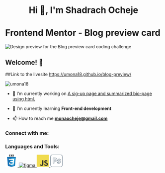 <h1 align="center">Hi 👋, I'm Shadrach Ocheje</h1>


# Frontend Mentor - Blog preview card

![Design preview for the Blog preview card coding challenge](./design/desktop-preview.jpg)

## Welcome! 👋

##Link to the livesite https://umona18.github.io/blog-preview/

<p align="left"> <img src="https://komarev.com/ghpvc/?username=umona18&label=Profile%20views&color=0e75b6&style=flat" alt="umona18" /> </p>

- 🔭 I’m currently working on [A sig-up page and summarized bio-page using html.](github.com/umona18/blog-preview)

- 🌱 I’m currently learning **Front-end development**

- 📫 How to reach me **monaocheje@gmail.com**

<h3 align="left">Connect with me:</h3>
<p align="left">
</p>

<h3 align="left">Languages and Tools:</h3>
<p align="left"> <a href="https://www.w3schools.com/css/" target="_blank" rel="noreferrer"> <img src="https://raw.githubusercontent.com/devicons/devicon/master/icons/css3/css3-original-wordmark.svg" alt="css3" width="40" height="40"/> </a> <a href="https://www.figma.com/" target="_blank" rel="noreferrer"> <img src="https://www.vectorlogo.zone/logos/figma/figma-icon.svg" alt="figma" width="40" height="40"/> </a> <a href="https://developer.mozilla.org/en-US/docs/Web/JavaScript" target="_blank" rel="noreferrer"> <img src="https://raw.githubusercontent.com/devicons/devicon/master/icons/javascript/javascript-original.svg" alt="javascript" width="40" height="40"/> </a> <a href="https://www.photoshop.com/en" target="_blank" rel="noreferrer"> <img src="https://raw.githubusercontent.com/devicons/devicon/master/icons/photoshop/photoshop-line.svg" alt="photoshop" width="40" height="40"/> </a> </p>




